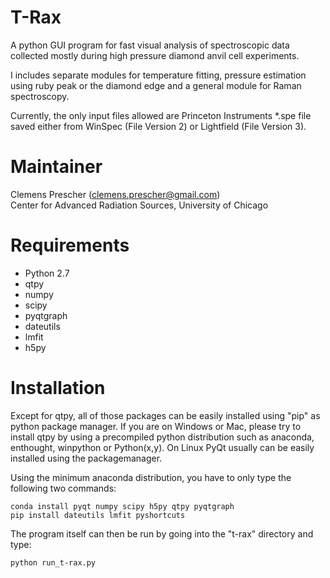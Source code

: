 T-Rax
===

A python GUI program for fast visual analysis of spectroscopic data collected mostly during high pressure diamond anvil 
cell experiments.

I includes separate modules for temperature fitting, pressure estimation using ruby peak or the diamond edge and a 
general module for Raman spectroscopy.
 
Currently, the only input files allowed are Princeton Instruments \*.spe file saved either from WinSpec (File Version 2) 
or Lightfield (File Version 3).

Maintainer
===

Clemens Prescher (clemens.prescher@gmail.com)  
Center for Advanced Radiation Sources, University of Chicago


Requirements
===

- Python 2.7
- qtpy
- numpy
- scipy
- pyqtgraph
- dateutils
- lmfit
- h5py
    
Installation
===

Except for qtpy, all of those packages can be easily installed using "pip" as python package manager. If you are on
Windows or Mac, please try to install qtpy by using a precompiled python distribution such as anaconda, enthought,
winpython or Python(x,y). On Linux PyQt usually can be easily installed using the packagemanager.

Using the minimum anaconda distribution, you have to only type the following two commands:

    conda install pyqt numpy scipy h5py qtpy pyqtgraph
    pip install dateutils lmfit pyshortcuts
    
The program itself can then be run by going into the "t-rax" directory and type:
    
    python run_t-rax.py








    

